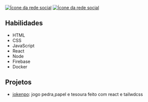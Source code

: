 
[![Ícone da rede social](https://cdn-icons-png.flaticon.com/128/174/174857.png)](https://www.linkedin.com/in/dhmeson-ara%C3%BAjo)
[![Ícone da rede social](https://cdn-icons-png.flaticon.com/128/2335/2335393.png)](https://play.google.com/store/apps/details?id=com.UncannyWorld.com.ThreeKnives)
## Habilidades

- HTML
- CSS
- JavaScript
- React
- Node
- Firebase
- Docker
## Projetos

- [jokenpo](https://jokenpo-bice.vercel.app/): jogo pedra,papel e tesoura feito com react e tailwdcss






